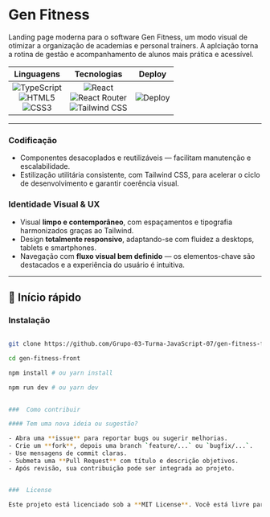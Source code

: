 
# Gen Fitness

  
Landing page moderna para o software Gen Fitness, um modo visual de otimizar a organização de academias e personal trainers. A aplciação torna a rotina de gestão e acompanhamento de alunos mais prática e acessível.

<p align="center">

| Linguagens                                                                 | Tecnologias                                                                 | Deploy                                                  |
|:---------------------------------------------------------------------------:|:---------------------------------------------------------------------------:|:--------------------------------------------------------:|
| ![TypeScript](https://img.shields.io/badge/TypeScript-3178C6?style=for-the-badge&logo=typescript&logoColor=white) <br> ![HTML5](https://img.shields.io/badge/HTML5-E34F26?style=for-the-badge&logo=html5&logoColor=white) <br> ![CSS3](https://img.shields.io/badge/CSS3-1572B6?style=for-the-badge&logo=css3&logoColor=white) | ![React](https://img.shields.io/badge/React-20232A?style=for-the-badge&logo=react&logoColor=61DAFB) <br> ![React Router](https://img.shields.io/badge/React_Router-CA4245?style=for-the-badge&logo=react-router&logoColor=white) <br> ![Tailwind CSS](https://img.shields.io/badge/Tailwind_CSS-38B2AC?style=for-the-badge&logo=tailwind-css&logoColor=white) | ![Deploy](https://img.shields.io/badge/Deploy-Netlify-00C7B7?style=for-the-badge&logo=netlify&logoColor=white) |

</p>
 
 ---

###  Codificação

- Componentes desacoplados e reutilizáveis — facilitam manutenção e escalabilidade.  
- Estilização utilitária consistente, com Tailwind CSS, para acelerar o ciclo de desenvolvimento e garantir coerência visual.

###  Identidade Visual & UX

- Visual **limpo e contemporâneo**, com espaçamentos e tipografia harmonizados graças ao Tailwind.  
- Design **totalmente responsivo**, adaptando-se com fluidez a desktops, tablets e smartphones.  
- Navegação com **fluxo visual bem definido** — os elementos-chave são destacados e a experiência do usuário é intuitiva.

---
## 🚀 Início rápido

### Instalação

```bash

git clone https://github.com/Grupo-03-Turma-JavaScript-07/gen-fitness-front.git

cd gen-fitness-front

npm install # ou yarn install

npm run dev # ou yarn dev

 
### ​ Como contribuir

#### Tem uma nova ideia ou sugestão?

- Abra uma **issue** para reportar bugs ou sugerir melhorias.
- Crie um **fork**, depois uma branch `feature/...` ou `bugfix/...`.
- Use mensagens de commit claras.
- Submeta uma **Pull Request** com título e descrição objetivos.
- Após revisão, sua contribuição pode ser integrada ao projeto.


###  License

Este projeto está licenciado sob a **MIT License**. Você está livre para usar, modificar e distribuir o software, desde que o aviso de **copyright** e os termos desta licença sejam mantidos em todas as cópias ou partes significativas do projeto. Para mais detalhes, consulte o arquivo [`LICENSE`](LICENSE).
